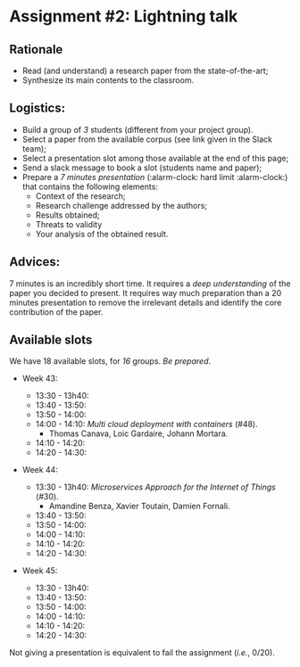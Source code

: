 # Assignment #2: Lightning talk

## Rationale

  - Read (and understand) a research paper from the state-of-the-art;
  - Synthesize its main contents to the classroom.

## Logistics:

  - Build a group of _3_ students (different from your project group).
  - Select a paper from the available corpus (see link given in the Slack team);
  - Select a presentation slot among those available at the end of this page;
  - Send a slack message to book a slot (students name and paper);
  - Prepare a *7 minutes presentation* (:alarm-clock: hard limit :alarm-clock:) that contains the following elements:
    - Context of the research;
    - Research challenge addressed by the authors;
    - Results obtained;
    - Threats to validity
    - Your analysis of the obtained result.

## Advices:

7 minutes is an incredibly short time. It requires a *deep understanding* of the paper you decided to present. It requires way much preparation than a 20 minutes presentation to remove the irrelevant details and identify the core contribution of the paper.


## Available slots

We have 18 available slots, for _16_ groups. _Be prepared_.

  - Week 43:
    - 13:30 - 13h40:
    - 13:40 - 13:50:
    - 13:50 - 14:00:
    - 14:00 - 14:10: _Multi cloud deployment with containers_ (#48). 
      - Thomas Canava, Loic Gardaire, Johann Mortara.
    - 14:10 - 14:20:
    - 14:20 - 14:30:

  - Week 44:
    - 13:30 - 13h40: _Microservices Approach for the Internet of Things_ (#30). 
      - Amandine Benza, Xavier Toutain, Damien Fornali.
    - 13:40 - 13:50:
    - 13:50 - 14:00:
    - 14:00 - 14:10:
    - 14:10 - 14:20:
    - 14:20 - 14:30:

  - Week 45:
    - 13:30 - 13h40:
    - 13:40 - 13:50:
    - 13:50 - 14:00:
    - 14:00 - 14:10:
    - 14:10 - 14:20:
    - 14:20 - 14:30:

Not giving a  presentation is equivalent to fail the assignment (_i.e._, 0/20).
